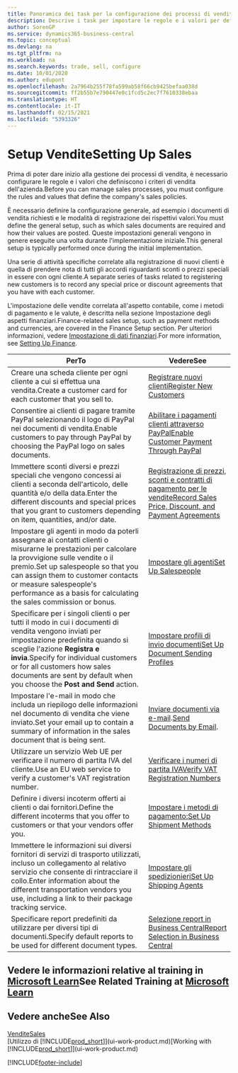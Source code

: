 ```yaml
---
title: Panoramica dei task per la configurazione dei processi di vendita | Documenti Microsoft
description: Descrive i task per impostare le regole e i valori per definire i criteri e processi di vendita.
author: SorenGP
ms.service: dynamics365-business-central
ms.topic: conceptual
ms.devlang: na
ms.tgt_pltfrm: na
ms.workload: na
ms.search.keywords: trade, sell, configure
ms.date: 10/01/2020
ms.author: edupont
ms.openlocfilehash: 2a7964b255f78fa599ab58f66cb9425befaa038d
ms.sourcegitcommit: ff2b55b7e790447e0c1fcd5c2ec7f7610338ebaa
ms.translationtype: HT
ms.contentlocale: it-IT
ms.lasthandoff: 02/15/2021
ms.locfileid: "5393326"
---
```

# <a name="setting-up-sales"></a><span data-ttu-id="88bca-103">Setup Vendite</span><span class="sxs-lookup"><span data-stu-id="88bca-103">Setting Up Sales</span></span>
<span data-ttu-id="88bca-104">Prima di poter dare inizio alla gestione dei processi di vendita, è necessario configurare le regole e i valori che definiscono i criteri di vendita dell'azienda.</span><span class="sxs-lookup"><span data-stu-id="88bca-104">Before you can manage sales processes, you must configure the rules and values that define the company's sales policies.</span></span>

<span data-ttu-id="88bca-105">È necessario definire la configurazione generale, ad esempio i documenti di vendita richiesti e le modalità di registrazione dei rispettivi valori.</span><span class="sxs-lookup"><span data-stu-id="88bca-105">You must define the general setup, such as which sales documents are required and how their values are posted.</span></span> <span data-ttu-id="88bca-106">Queste impostazioni generali vengono in genere eseguite una volta durante l'implementazione iniziale.</span><span class="sxs-lookup"><span data-stu-id="88bca-106">This general setup is typically performed once during the initial implementation.</span></span>

<span data-ttu-id="88bca-107">Una serie di attività specifiche correlate alla registrazione di nuovi clienti è quella di prendere nota di tutti gli accordi riguardanti sconti o prezzi speciali in essere con ogni cliente.</span><span class="sxs-lookup"><span data-stu-id="88bca-107">A separate series of tasks related to registering new customers is to record any special price or discount agreements that you have with each customer.</span></span>

<span data-ttu-id="88bca-108">L'impostazione delle vendite correlata all'aspetto contabile, come i metodi di pagamento e le valute, è descritta nella sezione Impostazione degli aspetti finanziari.</span><span class="sxs-lookup"><span data-stu-id="88bca-108">Finance-related sales setup, such as payment methods and currencies, are covered in the Finance Setup section.</span></span> <span data-ttu-id="88bca-109">Per ulteriori informazioni, vedere [Impostazione di dati finanziari](finance-setup-finance.md).</span><span class="sxs-lookup"><span data-stu-id="88bca-109">For more information, see [Setting Up Finance](finance-setup-finance.md).</span></span>

| <span data-ttu-id="88bca-110">Per</span><span class="sxs-lookup"><span data-stu-id="88bca-110">To</span></span> | <span data-ttu-id="88bca-111">Vedere</span><span class="sxs-lookup"><span data-stu-id="88bca-111">See</span></span> |
| --- | --- |
| <span data-ttu-id="88bca-112">Creare una scheda cliente per ogni cliente a cui si effettua una vendita.</span><span class="sxs-lookup"><span data-stu-id="88bca-112">Create a customer card for each customer that you sell to.</span></span> |[<span data-ttu-id="88bca-113">Registrare nuovi clienti</span><span class="sxs-lookup"><span data-stu-id="88bca-113">Register New Customers</span></span>](sales-how-register-new-customers.md) |
| <span data-ttu-id="88bca-114">Consentire ai clienti di pagare tramite PayPal selezionando il logo di PayPal nei documenti di vendita.</span><span class="sxs-lookup"><span data-stu-id="88bca-114">Enable customers to pay through PayPal by choosing the PayPal logo on sales documents.</span></span> |[<span data-ttu-id="88bca-115">Abilitare i pagamenti clienti attraverso PayPal</span><span class="sxs-lookup"><span data-stu-id="88bca-115">Enable Customer Payment Through PayPal</span></span>](sales-how-enable-payment-service-extensions.md) |
| <span data-ttu-id="88bca-116">Immettere sconti diversi e prezzi speciali che vengono concessi ai clienti a seconda dell'articolo, delle quantità e/o della data.</span><span class="sxs-lookup"><span data-stu-id="88bca-116">Enter the different discounts and special prices that you grant to customers depending on item, quantities, and/or date.</span></span> |[<span data-ttu-id="88bca-117">Registrazione di prezzi, sconti e contratti di pagamento per le vendite</span><span class="sxs-lookup"><span data-stu-id="88bca-117">Record Sales Price, Discount, and Payment Agreements</span></span>](sales-how-record-sales-price-discount-payment-agreements.md) |
| <span data-ttu-id="88bca-118">Impostare gli agenti in modo da poterli assegnare ai contatti clienti o misurarne le prestazioni per calcolare la provvigione sulle vendite o il premio.</span><span class="sxs-lookup"><span data-stu-id="88bca-118">Set up salespeople so that you can assign them to customer contacts or measure salespeople's performance as a basis for calculating the sales commission or bonus.</span></span> |[<span data-ttu-id="88bca-119">Impostare gli agenti</span><span class="sxs-lookup"><span data-stu-id="88bca-119">Set Up Salespeople</span></span>](sales-how-setup-salespeople.md) |
| <span data-ttu-id="88bca-120">Specificare per i singoli clienti o per tutti il modo in cui i documenti di vendita vengono inviati per impostazione predefinita quando si sceglie l'azione **Registra e invia**.</span><span class="sxs-lookup"><span data-stu-id="88bca-120">Specify for individual customers or for all customers how sales documents are sent by default when you choose the **Post and Send** action.</span></span> |[<span data-ttu-id="88bca-121">Impostare profili di invio documenti</span><span class="sxs-lookup"><span data-stu-id="88bca-121">Set Up Document Sending Profiles</span></span>](sales-how-setup-document-send-profiles.md) |
| <span data-ttu-id="88bca-122">Impostare l'e-mail in modo che includa un riepilogo delle informazioni nel documento di vendita che viene inviato.</span><span class="sxs-lookup"><span data-stu-id="88bca-122">Set your email up to contain a summary of information in the sales document that is being sent.</span></span> |<span data-ttu-id="88bca-123">[Inviare documenti via e-mail](ui-how-send-documents-email.md).</span><span class="sxs-lookup"><span data-stu-id="88bca-123">[Send Documents by Email](ui-how-send-documents-email.md).</span></span> |
|<span data-ttu-id="88bca-124">Utilizzare un servizio Web UE per verificare il numero di partita IVA del cliente.</span><span class="sxs-lookup"><span data-stu-id="88bca-124">Use an EU web service to verify a customer's VAT registration number.</span></span>|[<span data-ttu-id="88bca-125">Verificare i numeri di partita IVA</span><span class="sxs-lookup"><span data-stu-id="88bca-125">Verify VAT Registration Numbers</span></span>](finance-setup-vat.md)|
|<span data-ttu-id="88bca-126">Definire i diversi incoterm offerti ai clienti o dai fornitori.</span><span class="sxs-lookup"><span data-stu-id="88bca-126">Define the different incoterms that you offer to customers or that your vendors offer you.</span></span>|[<span data-ttu-id="88bca-127">Impostare i metodi di pagamento:</span><span class="sxs-lookup"><span data-stu-id="88bca-127">Set Up Shipment Methods</span></span>](sales-how-set-up-shipment-methods.md)|
|<span data-ttu-id="88bca-128">Immettere le informazioni sui diversi fornitori di servizi di trasporto utilizzati, incluso un collegamento al relativo servizio che consente di rintracciare il collo.</span><span class="sxs-lookup"><span data-stu-id="88bca-128">Enter information about the different transportation vendors you use, including a link to their package tracking service.</span></span>|[<span data-ttu-id="88bca-129">Impostare gli spedizionieri</span><span class="sxs-lookup"><span data-stu-id="88bca-129">Set Up Shipping Agents</span></span>](sales-how-to-set-up-shipping-agents.md)|
|<span data-ttu-id="88bca-130">Specificare report predefiniti da utilizzare per diversi tipi di documenti.</span><span class="sxs-lookup"><span data-stu-id="88bca-130">Specify default reports to be used for different document types.</span></span>|[<span data-ttu-id="88bca-131">Selezione report in Business Central</span><span class="sxs-lookup"><span data-stu-id="88bca-131">Report Selection in Business Central</span></span>](across-report-selections.md)|

## <a name="see-related-training-at-microsoft-learn"></a><span data-ttu-id="88bca-132">Vedere le informazioni relative al training in [Microsoft Learn](/learn/paths/trade-get-started-dynamics-365-business-central/)</span><span class="sxs-lookup"><span data-stu-id="88bca-132">See Related Training at [Microsoft Learn](/learn/paths/trade-get-started-dynamics-365-business-central/)</span></span>

## <a name="see-also"></a><span data-ttu-id="88bca-133">Vedere anche</span><span class="sxs-lookup"><span data-stu-id="88bca-133">See Also</span></span>
[<span data-ttu-id="88bca-134">Vendite</span><span class="sxs-lookup"><span data-stu-id="88bca-134">Sales</span></span>](sales-manage-sales.md)  
<span data-ttu-id="88bca-135">[Utilizzo di [!INCLUDE[prod_short](includes/prod_short.md)]](ui-work-product.md)</span><span class="sxs-lookup"><span data-stu-id="88bca-135">[Working with [!INCLUDE[prod_short](includes/prod_short.md)]](ui-work-product.md)</span></span>


[!INCLUDE[footer-include](includes/footer-banner.md)]